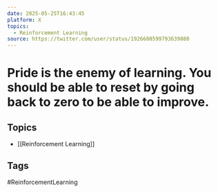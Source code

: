 ```yaml
---
date: 2025-05-25T16:43:45
platform: X
topics:
  - Reinforcement Learning
source: https://twitter.com/user/status/1926680599793639880
---
```

# Pride is the enemy of learning. You should be able to reset by going back to zero to be able to improve.

## Topics
- [[Reinforcement Learning]]

## Tags
#ReinforcementLearning